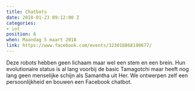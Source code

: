 ```yaml
---
title: Chatbots
date: 2018-01-23 09:12:00 Z
categories:
- iot
position: 6
when: Maandag 5 maart 2018
link: https://www.facebook.com/events/323018868190677/
---
```


Deze robots hebben geen lichaam maar wel een stem en een brein. Hun evolutionaire status is al lang voorbij  de basic Tamagotchi maar heeft nog lang geen menselijke schijn als Samantha uit Her. We ontwerpen zelf een persoonlijkheid en bouwen een Facebook chatbot.
